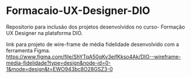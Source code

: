 # Formacaio-UX-Designer-DIO
Repositorio para inclusão dos projetos desenvolvidos no curso- Formação UX Designer na plataforma DIO.

link para projeto de wire-frame de média fidelidade desenvolvido com a ferramenta Figma.
https://www.figma.com/file/ShYTqA50qKv3eifKkso4Ak/DIO--wireframe-media-fidelidade?type=design&node-id=0-1&mode=design&t=EWO943bc8O28GSZ3-0
